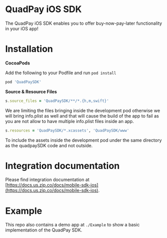 QuadPay iOS SDK
===

The QuadPay iOS SDK enables you to offer buy-now-pay-later functionality in your iOS app!

Installation
===

<strong> CocoaPods </strong>

Add the following to your Podfile and run `pod install`
```ruby
pod 'QuadPaySDK'
```

<strong> Source & Resource Files </strong>
```ruby
s.source_files = 'QuadPaySDK/**/*.{h,m,swift}'
```

We are limiting the files bringing inside the development pod otherwise we will bring info.plist as well and that will cause the build of the app to fail as you are not allow to have multiple info.plist files inside an app.

```ruby
s.resources = 'QuadPaySDK/*.xcassets', 'QuadPaySDK/www'
```

To include the assets inside the development pod under the same directory as the quadpaySDK code and not outside. 

Integration documentation
===

Please find integration documentation at [https://docs.us.zip.co/docs/mobile-sdk-ios](https://docs.us.zip.co/docs/mobile-sdk-ios).


Example
===

This repo also contains a demo app at `./Example` to show a basic implementation of the QuadPay SDK.
